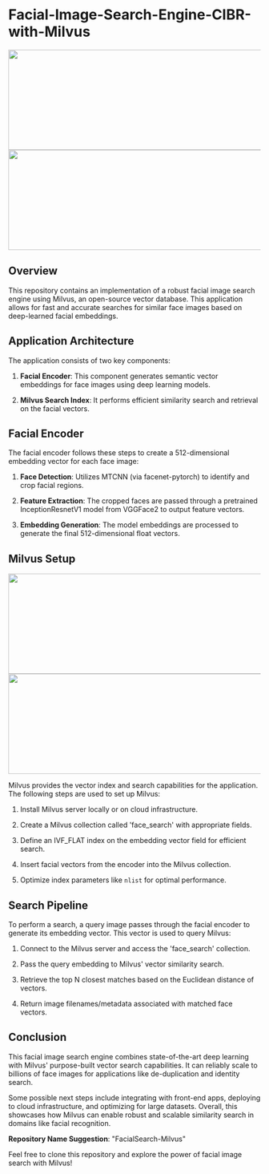 # Facial-Image-Search-Engine-CIBR-with-Milvus
<p align="center">
  <img src="https://miro.medium.com/v2/resize:fit:828/0*GibgcYb8tARyAwBZ" width="600" height="200">
  <img src="https://upload.wikimedia.org/wikipedia/commons/thumb/c/c6/PyTorch_logo_black.svg/2560px-PyTorch_logo_black.svg.png" width="600" height="200">
</p>

## Overview

This repository contains an implementation of a robust facial image search engine using Milvus, an open-source vector database. This application allows for fast and accurate searches for similar face images based on deep-learned facial embeddings.

## Application Architecture

The application consists of two key components:

1. **Facial Encoder**: This component generates semantic vector embeddings for face images using deep learning models.

2. **Milvus Search Index**: It performs efficient similarity search and retrieval on the facial vectors.

## Facial Encoder

The facial encoder follows these steps to create a 512-dimensional embedding vector for each face image:

1. **Face Detection**: Utilizes MTCNN (via facenet-pytorch) to identify and crop facial regions.

2. **Feature Extraction**: The cropped faces are passed through a pretrained InceptionResnetV1 model from VGGFace2 to output feature vectors.

3. **Embedding Generation**: The model embeddings are processed to generate the final 512-dimensional float vectors.


## Milvus Setup
<p>
  <img src="https://miro.medium.com/v2/resize:fit:828/format:webp/1*uN0CIKZYydOpTNYK5vhOPw.png" width="600" height="200">
  <img src="https://milvus.io/static/2d8c1d0da0fc8af1df342d2f55b292a9/6ffd1/insight_overview.png" width="600" height="200">
</p>

Milvus provides the vector index and search capabilities for the application. The following steps are used to set up Milvus:

1. Install Milvus server locally or on cloud infrastructure.

2. Create a Milvus collection called 'face_search' with appropriate fields.

3. Define an IVF_FLAT index on the embedding vector field for efficient search.

4. Insert facial vectors from the encoder into the Milvus collection.

5. Optimize index parameters like `nlist` for optimal performance.


## Search Pipeline

To perform a search, a query image passes through the facial encoder to generate its embedding vector. This vector is used to query Milvus:

1. Connect to the Milvus server and access the 'face_search' collection.

2. Pass the query embedding to Milvus' vector similarity search.

3. Retrieve the top N closest matches based on the Euclidean distance of vectors.

4. Return image filenames/metadata associated with matched face vectors.


## Conclusion

This facial image search engine combines state-of-the-art deep learning with Milvus' purpose-built vector search capabilities. It can reliably scale to billions of face images for applications like de-duplication and identity search.

Some possible next steps include integrating with front-end apps, deploying to cloud infrastructure, and optimizing for large datasets. Overall, this showcases how Milvus can enable robust and scalable similarity search in domains like facial recognition.

**Repository Name Suggestion**: "FacialSearch-Milvus"

Feel free to clone this repository and explore the power of facial image search with Milvus!
